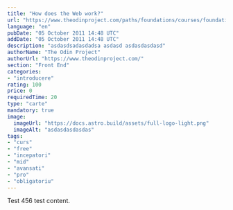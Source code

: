 ```yaml
---
title: "How does the Web work?"
url: "https://www.theodinproject.com/paths/foundations/courses/foundations/lessons/how-does-the-web-work"
language: "en"
pubDate: "05 October 2011 14:48 UTC"
addDate: "05 October 2011 14:48 UTC"
description: "asdasdsadasdadsa asdasd asdasdasdasd"
authorName: "The Odin Project"
authorUrl: "https://www.theodinproject.com/"
section: "Front End"
categories:
- "introducere"
rating: 100
price: 0
requiredTime: 20
type: "carte"
mandatory: true
image:
  imageUrl: "https://docs.astro.build/assets/full-logo-light.png"
  imageAlt: "asdasdasdasdas"
tags:
- "curs"
- "free"
- "incepatori"
- "mid"
- "avansati"
- "pro"
- "obligatoriu"
---
```


Test 456 test content.
